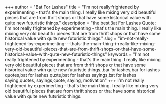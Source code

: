 +++
author = "Bat For Lashes"
title = "I'm not really frightened by experimenting - that's the main thing. I really like mixing very old beautiful pieces that are from thrift shops or that have some historical value with quite new futuristic things."
description = "the best Bat For Lashes Quote: I'm not really frightened by experimenting - that's the main thing. I really like mixing very old beautiful pieces that are from thrift shops or that have some historical value with quite new futuristic things."
slug = "im-not-really-frightened-by-experimenting---thats-the-main-thing-i-really-like-mixing-very-old-beautiful-pieces-that-are-from-thrift-shops-or-that-have-some-historical-value-with-quite-new-futuristic-things"
keywords = "I'm not really frightened by experimenting - that's the main thing. I really like mixing very old beautiful pieces that are from thrift shops or that have some historical value with quite new futuristic things.,bat for lashes,bat for lashes quotes,bat for lashes quote,bat for lashes sayings,bat for lashes saying,quotes, sayings,quote, saying, motivation"
+++
I'm not really frightened by experimenting - that's the main thing. I really like mixing very old beautiful pieces that are from thrift shops or that have some historical value with quite new futuristic things.
